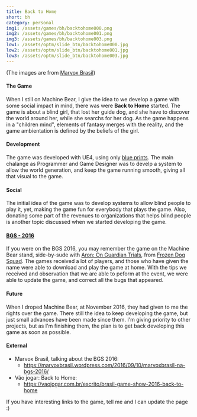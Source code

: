 ```yaml
---
title: Back to Home
short: bh
category: personal
img1: /assets/games/bh/backtohome000.png
img2: /assets/games/bh/backtohome001.png
img3: /assets/games/bh/backtohome003.png
low1: /assets/optm/slide_btn/backtohome000.jpg
low2: /assets/optm/slide_btn/backtohome001.jpg
low3: /assets/optm/slide_btn/backtohome003.jpg
---
```


(The images are from [Marvox Brasil](https://marvoxbrasil.wordpress.com/2016/09/10/marvoxbrasil-na-bgs-2016/))

#### The Game

When I still on Machine Bear, I give the idea to we develop a game with some social impact in mind, there was were **Back to Home** started. The game is about a blind girl, that lost her guide dog, and she have to discover the world around her, while she searchs for her dog. As the game happens in a "children mind", elements of fantasy merges with the reality, and the game ambientation is defined by the beliefs of the girl.

#### Development

The game was developed with UE4, using only [blue prints](https://docs.unrealengine.com/latest/INT/Engine/Blueprints/). The main chalange as Programmer and Game Designer was to develp a system to allow the world generation, and keep the game running smooth, giving all that visual to the game.

#### Social

The initial idea of the game was to develop systems to allow blind people to play it, yet, making the game fun for everybody that plays the game. Also, donating some part of the revenues to organizations that helps blind people is another topic discussed when we started developing the game.

#### [BGS - 2016](http://www.brasilgameshow.com.br/site-novo-da-bgs-2016-no-ar/)

If you were on the BGS 2016, you may remember the game on the Machine Bear stand, side-by-sude with [Aron: On Guardian Trials](https://brenooshiro.itch.io/aron), from [Frozen Dog Squad](https://www.facebook.com/FrozenDogSquad/). The games received a lot of players, and those who have given the name were able to download and play the game at home. With the tips we received and observation that we are able to peform at the event, we were able to update the game, and correct all the bugs that appeared.

#### Future

When I droped Machine Bear, at November 2016, they had given to me the rights over the game. There still the idea to keep developing the game, but just small advances have been made since them. I'm giving priority to other projects, but as I'm finishing them, the plan is to get back developing this game as soon as possible.

#### External

- Marvox Brasil, talking about the BGS 2016:
	- <https://marvoxbrasil.wordpress.com/2016/09/10/marvoxbrasil-na-bgs-2016/>
- Vão jogar: Back to Home:
	- <https://vaojogar.com.br/escrito/brasil-game-show-2016-back-to-home>

If you have interesting links to the game, tell me and I can update the page :)